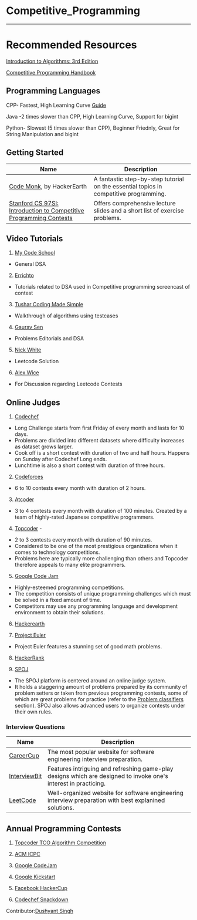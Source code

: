 Competitive_Programming
===================

- - - - 
# Recommended Resources #

  [Introduction to Algorithms: 3rd Edition](https://drive.google.com/file/d/1v7LE_C5JRj1iSYfA3tQ8x4hKYY7kut9c/view?usp=sharing "Introduction To Algorithm")

  [Competitive Programming Handbook](https://drive.google.com/file/d/1ZXkZpD4wor3UFezNjCYffuzvrU6awF83/view?usp=sharing "Competitive Programming Handbook")

## Programming Languages ##
CPP- Fastest, High Learning Curve
[Guide](https://stackoverflow.com/questions/388242/the-definitive-c-book-guide-and-list)

Java -2 times slower than CPP, High Learning Curve, Support for bigint

Python- Slowest (5 times slower than CPP), Beginner Friednly, Great for String Manipulation and bigint
   
    
## Getting Started
| Name | Description |
| --- | --- |
| [Code Monk](https://www.hackerearth.com/practice/codemonk/), by HackerEarth | A fantastic step-by-step tutorial on the essential topics in competitive programming. |
| [Stanford CS 97SI: Introduction to Competitive Programming Contests](http://web.stanford.edu/class/cs97si/) | Offers comprehensive lecture slides and a short list of exercise problems. |

## Video Tutorials ##
  
1.  [My Code School]( https://www.youtube.com/user/mycodeschool "My Code School")
* General DSA

2.  [Errichto]( https://www.youtube.com/channel/UCBr_Fu6q9iHYQCh13jmpbrg "Errichto")
* Tutorials related to DSA used in Competitive programming screencast of contest

3.  [Tushar Coding Made Simple]( https://www.youtube.com/user/tusharroy2525 "Tushar Coding Made Simple")
* Walkthrough of algorithms using testcases

4.  [Gaurav Sen]( https://www.youtube.com/channel/UCRPMAqdtSgd0Ipeef7iFsKw "Gaurav Sen")
*  Problems Editorials and DSA

5.  [Nick White]( https://www.youtube.com/channel/UC1fLEeYICmo3O9cUsqIi7HA "Nick White")
* Leetcode Solution

6.  [Alex Wice]( https://www.twitch.tv/alexwice "Alex Wice")
* For Discussion regarding Leetcode Contests
  
  
## Online Judges ##

1.  [Codechef]( https://www.codechef.com/ "Codechef")

  * Long Challenge starts from first Friday of every month and lasts for 10 days. 
  * Problems are divided into different datasets where difficulty increases as dataset grows larger.
  * Cook off is a short contest with duration of two and half hours. Happens on Sunday after Codechef Long ends.
  * Lunchtime is also a short contest with duration of three hours.
  
2.  [Codeforces]( https://codeforces.com/ "Codeforces")
* 6 to 10 contests every month with duration of 2 hours.

3.  [Atcoder]( https://atcoder.jp/ "Atcoder")
* 3 to 4 contests every month with duration of 100 minutes. Created by a team of highly-rated Japanese competitive     programmers.

4.  [Topcoder](https://www.topcoder.com/) - 
* 2 to 3 contests every month with duration of 90 minutes. 
* Considered to be one of the most prestigious organizations when it comes to technology competitions.
* Problems here are typically more challenging than others and Topcoder therefore appeals to many elite programmers.

5.  [Google Code Jam](https://code.google.com/codejam/)
* Highly-esteemed programming competitions.
* The competition consists of unique programming challenges which must be solved in a fixed amount of time. 
* Competitors may use any programming language and development environment to obtain their solutions. 


6.  [Hackerearth](https://www.hackerearth.com/)

7.  [Project Euler](https://projecteuler.net/) 
* Project Euler features a stunning set of good math problems.

8.  [HackerRank](https://www.hackerrank.com)


9.  [SPOJ](https://www.spoj.com/)
* The SPOJ platform is centered around an online judge system. 
* It holds a staggering amount of problems prepared by its community of problem setters or taken from previous programming contests, some of which are great problems for practice (refer to the [Problem classifiers](#problem-classifiers) section). SPOJ also allows advanced users to organize contests under their own rules.



### Interview Questions
| Name | Description |
| --- | --- |
| [CareerCup](https://www.careercup.com) | The most popular website for software engineering interview preparation. | 
| [InterviewBit](https://www.interviewbit.com) | Features intriguing and refreshing game-play designs which are designed to invoke one's interest in practicing. |
| [LeetCode](https://leetcode.com) | Well-organized website for software engineering interview preparation with best explanined solutions.  |


## Annual Programming Contests ##
1.  [Topcoder TCO Algorithm Competition](https://tco20.topcoder.com/competition-overview/algorithm/algorithm-rules)

2.  [ACM ICPC](https://icpc.global/)

3.  [Google CodeJam](https://codingcompetitions.withgoogle.com/codejam)

4.  [Google Kickstart](https://codingcompetitions.withgoogle.com/kickstart)

5.  [Facebook HackerCup](https://www.facebook.com/codingcompetitions/hacker-cup)

6.  [Codechef Snackdown](https://www.codechef.com/snackdown)


Contributor:[Dushyant Singh](https://github.com/dush1729)
